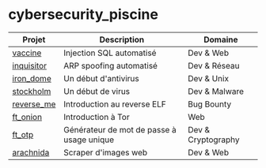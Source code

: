 # cybersecurity_piscine
| Projet | Description | Domaine |
|-|-|-|
| [vaccine](https://github.com/Skalyaeve/vaccine) | Injection SQL automatisé | Dev & Web |
| [inquisitor](https://github.com/Skalyaeve/inquisitor) | ARP spoofing automatisé | Dev & Réseau |
| [iron_dome](https://github.com/Skalyaeve/iron_dome) | Un début d'antivirus | Dev & Unix |
| [stockholm](https://github.com/Skalyaeve/stockholm) | Un début de virus | Dev & Malware |
| [reverse_me](https://github.com/Skalyaeve/reverse_me) | Introduction au reverse ELF | Bug Bounty |
| [ft_onion](https://github.com/Skalyaeve/ft_onion) | Introduction à Tor | Web |
| [ft_otp](https://github.com/Skalyaeve/ft_otp) | Générateur de mot de passe à usage unique | Dev & Cryptography |
| [arachnida](https://github.com/Skalyaeve/arachnida) | Scraper d'images web | Dev & Web |
